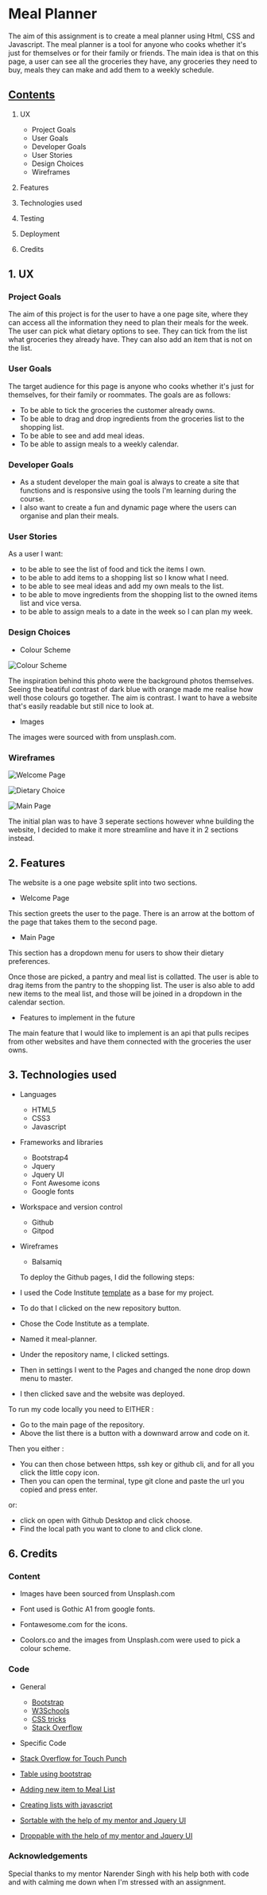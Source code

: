 
# Meal Planner

The aim of this assignment is to create a meal planner using Html, CSS and Javascript. The meal planner is a tool for anyone who cooks whether it's just for themselves or for their family or friends. The main idea is that on this page, a user can see all the groceries they have, any groceries they need to buy, meals they can make and add them to a weekly schedule.

## <ins> Contents </ins>
1. UX
    * Project Goals
    * User Goals
    * Developer Goals
    * User Stories
    * Design Choices
    * Wireframes
      
2. Features
3. Technologies used
4. Testing
5. Deployment
6. Credits


## 1. UX

### Project Goals

The aim of this project is for the user to have a one page site, where they can access all the information they need to plan their meals for the week. The user can pick what dietary options to see. They can tick from the list what groceries they already have. They can also add an item that is not on the list. 

### User Goals

The target audience for this page is anyone who cooks whether it's just for themselves, for their family or roommates. The goals are as follows:

- To be able to tick the groceries the customer already owns.
- To be able to drag and drop ingredients from the groceries list to the shopping list.
- To be able to see and add meal ideas.
- To be able to assign meals to a weekly calendar.

### Developer Goals

- As a student developer the main goal is always to create a site that functions and is responsive using the tools I'm learning during the course.
- I also want to create a fun and dynamic page where the users can organise and plan their meals.

### User Stories

As a user I want:

- to be able to see the list of food and tick the items I own.
- to be able to add items to a shopping list so I know what I need.
- to be able to see meal ideas and add my own meals to the list.
- to be able to move ingredients from the shopping list to the owned items list and vice versa.
- to be able to assign meals to a date in the week so I can plan my week.

### Design Choices

* Colour Scheme

![Colour Scheme](readme_images/colourscheme.png)

The inspiration behind this photo were the background photos themselves. Seeing the beatiful contrast of dark blue with orange made me realise how well those colours go together. The aim is contrast. I want to have a website that's easily readable but still nice to look at.

* Images

The images were sourced with from unsplash.com. 

### Wireframes

 ![Welcome Page](wireframes/landing_page.png)

 ![Dietary Choice](wireframes/diet_choice.png)

 
 ![Main Page](wireframes/main_page.png)

The initial plan was to have 3 seperate sections however whne building the website, I decided to make it more streamline and have it in 2 sections instead.

## 2. Features

The website is a one page website split into two sections.

* Welcome Page

This section greets the user to the page. There is an arrow at the bottom of the page that takes them to the second page.


* Main Page

This section has a dropdown menu for users to show their dietary preferences.

Once those are picked, a pantry and meal list is collatted. The user is able to drag items from the pantry to the shopping list. 
The user is also able to add new items to the meal list, and those will be joined in a dropdown in the calendar section.


* Features to implement in the future

The main feature that I would like to implement is an api that pulls recipes from other websites and have them connected with the groceries the user owns.

## 3. Technologies used

* Languages
    
    * HTML5
    * CSS3 
    * Javascript

* Frameworks and libraries

    * Bootstrap4
    * Jquery
    * Jquery UI
    * Font Awesome icons
    * Google fonts

* Workspace and version control

    * Github
    * Gitpod

* Wireframes

    * Balsamiq

    To deploy the Github pages, I did the following steps:

 * I used the Code Institute [template](https://github.com/Code-Institute-Org/gitpod-full-template) as a base for my project.
 * To do that I clicked on the new repository button.
 * Chose the Code Institute as a template.
 * Named it meal-planner.
 * Under the repository name, I clicked settings.
 * Then in settings I went to the Pages and changed the none drop down menu to master.
 * I then clicked save and the website was deployed.


 To run my code locally you need to EITHER :
* Go to the main page of the repository.
* Above the list there is a button with a downward arrow and code on it.

Then you  either :

* You can then chose between https, ssh key or github cli, and for all you click the little copy icon.
* Then you can open the terminal, type git clone and paste the url you copied and press enter.

or:

* click on open with Github Desktop and click choose.
* Find the local path you want to clone to and click clone.

## 6. Credits
 
### Content

* Images have been sourced from Unsplash.com

* Font used is Gothic A1 from google fonts.

* Fontawesome.com for the icons.

* Coolors.co and the images from Unsplash.com were used to pick a colour scheme.

### Code

* General

    * [Bootstrap](https://getbootstrap.com)
    * [W3Schools](https://www.w3schools.com) 
    * [CSS tricks](https://css-tricks.com)
    * [Stack Overflow](https://stackoverflow.com/)

* Specific Code

* [Stack Overflow for Touch Punch](https://stackoverflow.com/questions/4488601/jquery-draggable-images-on-ipad-iphone-how-to-integrate-event-preventdefau/4488662#4488662)

* [Table using bootstrap](https://getbootstrap.com/docs/4.0/content/tables/)

* [Adding new item to Meal List](https://freshman.tech/todo-list/*/)

* [Creating lists with javascript](http://jsfiddle.net/JWPZh/2/)

* [Sortable with the help of my mentor and Jquery UI](https://jqueryui.com/sortable/)

* [Droppable with the help of my mentor and Jquery UI](https://jqueryui.com/droppable/)

### Acknowledgements

Special thanks to my mentor Narender Singh with his help both with code and with calming me down when I'm stressed with an assignment.